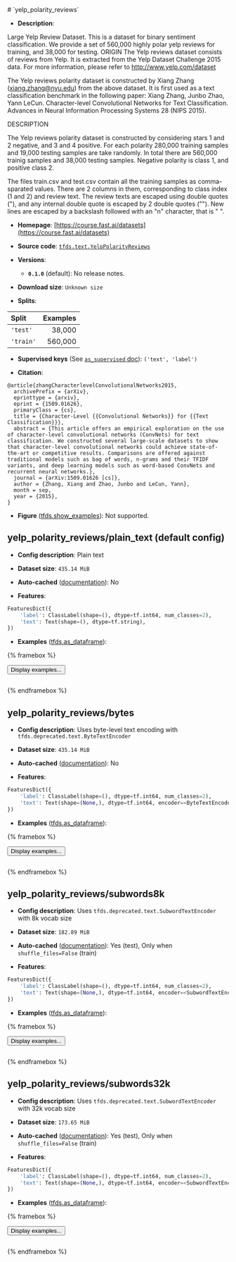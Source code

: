 <div itemscope itemtype="http://schema.org/Dataset">
  <div itemscope itemprop="includedInDataCatalog" itemtype="http://schema.org/DataCatalog">
    <meta itemprop="name" content="TensorFlow Datasets" />
  </div>
  <meta itemprop="name" content="yelp_polarity_reviews" />
  <meta itemprop="description" content="Large Yelp Review Dataset.&#10;This is a dataset for binary sentiment classification. We provide a set of 560,000 highly polar yelp reviews for training, and 38,000 for testing. &#10;ORIGIN&#10;The Yelp reviews dataset consists of reviews from Yelp. It is extracted&#10;from the Yelp Dataset Challenge 2015 data. For more information, please&#10;refer to http://www.yelp.com/dataset&#10;&#10;The Yelp reviews polarity dataset is constructed by&#10;Xiang Zhang (xiang.zhang@nyu.edu) from the above dataset.&#10;It is first used as a text classification benchmark in the following paper:&#10;Xiang Zhang, Junbo Zhao, Yann LeCun. Character-level Convolutional Networks&#10;for Text Classification. Advances in Neural Information Processing Systems 28&#10;(NIPS 2015).&#10;&#10;&#10;DESCRIPTION&#10;&#10;The Yelp reviews polarity dataset is constructed by considering stars 1 and 2&#10;negative, and 3 and 4 positive. For each polarity 280,000 training samples and&#10;19,000 testing samples are take randomly. In total there are 560,000 trainig&#10;samples and 38,000 testing samples. Negative polarity is class 1,&#10;and positive class 2.&#10;&#10;The files train.csv and test.csv contain all the training samples as&#10;comma-sparated values. There are 2 columns in them, corresponding to class&#10;index (1 and 2) and review text. The review texts are escaped using double&#10;quotes (&quot;), and any internal double quote is escaped by 2 double quotes (&quot;&quot;).&#10;New lines are escaped by a backslash followed with an &quot;n&quot; character,&#10;that is &quot;&#10;&quot;.&#10;&#10;To use this dataset:&#10;&#10;```python&#10;import tensorflow_datasets as tfds&#10;&#10;ds = tfds.load(&#x27;yelp_polarity_reviews&#x27;, split=&#x27;train&#x27;)&#10;for ex in ds.take(4):&#10;  print(ex)&#10;```&#10;&#10;See [the guide](https://www.tensorflow.org/datasets/overview) for more&#10;informations on [tensorflow_datasets](https://www.tensorflow.org/datasets).&#10;&#10;" />
  <meta itemprop="url" content="https://www.tensorflow.org/datasets/catalog/yelp_polarity_reviews" />
  <meta itemprop="sameAs" content="https://course.fast.ai/datasets" />
  <meta itemprop="citation" content="@article{zhangCharacterlevelConvolutionalNetworks2015,&#10;  archivePrefix = {arXiv},&#10;  eprinttype = {arxiv},&#10;  eprint = {1509.01626},&#10;  primaryClass = {cs},&#10;  title = {Character-Level {{Convolutional Networks}} for {{Text Classification}}},&#10;  abstract = {This article offers an empirical exploration on the use of character-level convolutional networks (ConvNets) for text classification. We constructed several large-scale datasets to show that character-level convolutional networks could achieve state-of-the-art or competitive results. Comparisons are offered against traditional models such as bag of words, n-grams and their TFIDF variants, and deep learning models such as word-based ConvNets and recurrent neural networks.},&#10;  journal = {arXiv:1509.01626 [cs]},&#10;  author = {Zhang, Xiang and Zhao, Junbo and LeCun, Yann},&#10;  month = sep,&#10;  year = {2015},&#10;}" />
</div>
# `yelp_polarity_reviews`

*   **Description**:

Large Yelp Review Dataset.
This is a dataset for binary sentiment classification. We provide a set of 560,000 highly polar yelp reviews for training, and 38,000 for testing.
ORIGIN
The Yelp reviews dataset consists of reviews from Yelp. It is extracted
from the Yelp Dataset Challenge 2015 data. For more information, please
refer to http://www.yelp.com/dataset

The Yelp reviews polarity dataset is constructed by
Xiang Zhang (xiang.zhang@nyu.edu) from the above dataset.
It is first used as a text classification benchmark in the following paper:
Xiang Zhang, Junbo Zhao, Yann LeCun. Character-level Convolutional Networks
for Text Classification. Advances in Neural Information Processing Systems 28
(NIPS 2015).


DESCRIPTION

The Yelp reviews polarity dataset is constructed by considering stars 1 and 2
negative, and 3 and 4 positive. For each polarity 280,000 training samples and
19,000 testing samples are take randomly. In total there are 560,000 trainig
samples and 38,000 testing samples. Negative polarity is class 1,
and positive class 2.

The files train.csv and test.csv contain all the training samples as
comma-sparated values. There are 2 columns in them, corresponding to class
index (1 and 2) and review text. The review texts are escaped using double
quotes ("), and any internal double quote is escaped by 2 double quotes ("").
New lines are escaped by a backslash followed with an "n" character,
that is "
".

*   **Homepage**: [https://course.fast.ai/datasets](https://course.fast.ai/datasets)

*   **Source code**: [`tfds.text.YelpPolarityReviews`](https://github.com/tensorflow/datasets/tree/master/tensorflow_datasets/text/yelp_polarity.py)

*   **Versions**:

    * **`0.1.0`** (default): No release notes.

*   **Download size**: `Unknown size`

*   **Splits**:

Split  | Examples
:----- | -------:
`'test'` | 38,000
`'train'` | 560,000

*   **Supervised keys** (See [`as_supervised` doc](https://www.tensorflow.org/datasets/api_docs/python/tfds/load#args)): `('text', 'label')`

*   **Citation**:

```
@article{zhangCharacterlevelConvolutionalNetworks2015,
  archivePrefix = {arXiv},
  eprinttype = {arxiv},
  eprint = {1509.01626},
  primaryClass = {cs},
  title = {Character-Level {{Convolutional Networks}} for {{Text Classification}}},
  abstract = {This article offers an empirical exploration on the use of character-level convolutional networks (ConvNets) for text classification. We constructed several large-scale datasets to show that character-level convolutional networks could achieve state-of-the-art or competitive results. Comparisons are offered against traditional models such as bag of words, n-grams and their TFIDF variants, and deep learning models such as word-based ConvNets and recurrent neural networks.},
  journal = {arXiv:1509.01626 [cs]},
  author = {Zhang, Xiang and Zhao, Junbo and LeCun, Yann},
  month = sep,
  year = {2015},
}
```

*   **Figure** ([tfds.show_examples](https://www.tensorflow.org/datasets/api_docs/python/tfds/visualization/show_examples)): Not supported.


## yelp_polarity_reviews/plain_text (default config)

*   **Config description**: Plain text

*   **Dataset size**: `435.14 MiB`

*   **Auto-cached** ([documentation](https://www.tensorflow.org/datasets/performances#auto-caching)): No

*   **Features**:

```python
FeaturesDict({
    'label': ClassLabel(shape=(), dtype=tf.int64, num_classes=2),
    'text': Text(shape=(), dtype=tf.string),
})
```

*   **Examples** ([tfds.as_dataframe](https://www.tensorflow.org/datasets/api_docs/python/tfds/as_dataframe)):

<!-- mdformat off(HTML should not be auto-formatted) -->

{% framebox %}

<button id="displaydataframe">Display examples...</button>
<div id="dataframecontent" style="overflow-x:scroll"></div>

<script src="https://www.gstatic.com/external_hosted/jquery2.min.js"></script>

<script>
var url = "https://storage.googleapis.com/tfds-data/visualization/dataframe/yelp_polarity_reviews-plain_text-0.1.0.html";
$(document).ready(() => {
  $("#displaydataframe").click((event) => {
    // Disable the button after clicking (dataframe loaded only once).
    $("#displaydataframe").prop("disabled", true);

    // Pre-fetch and display the content
    $.get(url, (data) => {
      $("#dataframecontent").html(data);
    }).fail(() => {
      $("#dataframecontent").html(
        'Error loading examples. If the error persist, please open '
        + 'a new issue.'
      );
    });
  });
});
</script>

{% endframebox %}

<!-- mdformat on -->

## yelp_polarity_reviews/bytes

*   **Config description**: Uses byte-level text encoding with
    `tfds.deprecated.text.ByteTextEncoder`

*   **Dataset size**: `435.14 MiB`

*   **Auto-cached**
    ([documentation](https://www.tensorflow.org/datasets/performances#auto-caching)):
    No

*   **Features**:

```python
FeaturesDict({
    'label': ClassLabel(shape=(), dtype=tf.int64, num_classes=2),
    'text': Text(shape=(None,), dtype=tf.int64, encoder=<ByteTextEncoder vocab_size=257>),
})
```

*   **Examples**
    ([tfds.as_dataframe](https://www.tensorflow.org/datasets/api_docs/python/tfds/as_dataframe)):

<!-- mdformat off(HTML should not be auto-formatted) -->

{% framebox %}

<button id="displaydataframe">Display examples...</button>
<div id="dataframecontent" style="overflow-x:scroll"></div>
<script src="https://www.gstatic.com/external_hosted/jquery2.min.js"></script>
<script>
var url = "https://storage.googleapis.com/tfds-data/visualization/dataframe/yelp_polarity_reviews-bytes-0.1.0.html";
$(document).ready(() => {
  $("#displaydataframe").click((event) => {
    // Disable the button after clicking (dataframe loaded only once).
    $("#displaydataframe").prop("disabled", true);

    // Pre-fetch and display the content
    $.get(url, (data) => {
      $("#dataframecontent").html(data);
    }).fail(() => {
      $("#dataframecontent").html(
        'Error loading examples. If the error persist, please open '
        + 'a new issue.'
      );
    });
  });
});
</script>

{% endframebox %}

<!-- mdformat on -->

## yelp_polarity_reviews/subwords8k

*   **Config description**: Uses `tfds.deprecated.text.SubwordTextEncoder` with
    8k vocab size

*   **Dataset size**: `182.89 MiB`

*   **Auto-cached**
    ([documentation](https://www.tensorflow.org/datasets/performances#auto-caching)):
    Yes (test), Only when `shuffle_files=False` (train)

*   **Features**:

```python
FeaturesDict({
    'label': ClassLabel(shape=(), dtype=tf.int64, num_classes=2),
    'text': Text(shape=(None,), dtype=tf.int64, encoder=<SubwordTextEncoder vocab_size=8176>),
})
```

*   **Examples**
    ([tfds.as_dataframe](https://www.tensorflow.org/datasets/api_docs/python/tfds/as_dataframe)):

<!-- mdformat off(HTML should not be auto-formatted) -->

{% framebox %}

<button id="displaydataframe">Display examples...</button>
<div id="dataframecontent" style="overflow-x:scroll"></div>
<script src="https://www.gstatic.com/external_hosted/jquery2.min.js"></script>
<script>
var url = "https://storage.googleapis.com/tfds-data/visualization/dataframe/yelp_polarity_reviews-subwords8k-0.1.0.html";
$(document).ready(() => {
  $("#displaydataframe").click((event) => {
    // Disable the button after clicking (dataframe loaded only once).
    $("#displaydataframe").prop("disabled", true);

    // Pre-fetch and display the content
    $.get(url, (data) => {
      $("#dataframecontent").html(data);
    }).fail(() => {
      $("#dataframecontent").html(
        'Error loading examples. If the error persist, please open '
        + 'a new issue.'
      );
    });
  });
});
</script>

{% endframebox %}

<!-- mdformat on -->

## yelp_polarity_reviews/subwords32k

*   **Config description**: Uses `tfds.deprecated.text.SubwordTextEncoder` with
    32k vocab size

*   **Dataset size**: `173.65 MiB`

*   **Auto-cached**
    ([documentation](https://www.tensorflow.org/datasets/performances#auto-caching)):
    Yes (test), Only when `shuffle_files=False` (train)

*   **Features**:

```python
FeaturesDict({
    'label': ClassLabel(shape=(), dtype=tf.int64, num_classes=2),
    'text': Text(shape=(None,), dtype=tf.int64, encoder=<SubwordTextEncoder vocab_size=32765>),
})
```

*   **Examples**
    ([tfds.as_dataframe](https://www.tensorflow.org/datasets/api_docs/python/tfds/as_dataframe)):

<!-- mdformat off(HTML should not be auto-formatted) -->

{% framebox %}

<button id="displaydataframe">Display examples...</button>
<div id="dataframecontent" style="overflow-x:scroll"></div>
<script src="https://www.gstatic.com/external_hosted/jquery2.min.js"></script>
<script>
var url = "https://storage.googleapis.com/tfds-data/visualization/dataframe/yelp_polarity_reviews-subwords32k-0.1.0.html";
$(document).ready(() => {
  $("#displaydataframe").click((event) => {
    // Disable the button after clicking (dataframe loaded only once).
    $("#displaydataframe").prop("disabled", true);

    // Pre-fetch and display the content
    $.get(url, (data) => {
      $("#dataframecontent").html(data);
    }).fail(() => {
      $("#dataframecontent").html(
        'Error loading examples. If the error persist, please open '
        + 'a new issue.'
      );
    });
  });
});
</script>

{% endframebox %}

<!-- mdformat on -->